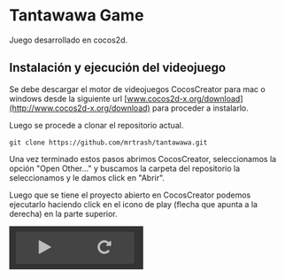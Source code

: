 # Tantawawa Game

Juego desarrollado en cocos2d.

## Instalación y ejecución del videojuego

Se debe descargar el motor de videojuegos CocosCreator para mac o windows desde la siguiente url [www.cocos2d-x.org/download](http://www.cocos2d-x.org/download) para proceder a instalarlo.

Luego se procede a clonar el repositorio actual.

```
git clone https://github.com/mrtrash/tantawawa.git
```

Una vez terminado estos pasos abrimos CocosCreator, seleccionamos la opción "Open Other..." y buscamos la carpeta del repositorio la seleccionamos y le damos click en "Abrir".

Luego que se tiene el proyecto abierto en CocosCreator podemos ejecutarlo haciendo click en el icono de play (flecha que apunta a la derecha) en la parte superior.

![boton para ejecutar el juego](docs/img/img_play.png)

